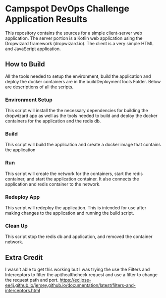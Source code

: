 # Campspot DevOps Challenge Application Results
This repository contains the sources for a simple client-server web application. The server portion is a Kotlin web application using the Dropwizard framework (dropwizard.io). The client is a very simple HTML and JavaScript application. 

## How to Build
All the tools needed to setup the environment, build the application and deploy the docker containers are in the buildDeploymentTools Folder.
Below are descriptions of all the scripts.

### Environment Setup
This script will install the the necessary dependencies for building the dropwizard app as well as the tools needed to build and deploy the docker containers for the application and the redis db.

### Build
This script will build the application and create a docker image that contains the application

### Run 
This script will create the network for the containers, start the redis container, and start the application container. It also connects the application and redis container to the network. 

### Redeploy App
This script will redeploy the application. This is intended for use after making changes to the application and running the build script.

### Clean Up
This script stop the redis db and application, and removed the container network.

## Extra Credit
I wasn't able to get this working but I was trying the use the Filters and Interceptors to filter the api/healthcheck request and use a filter to change the request path and port. https://eclipse-ee4j.github.io/jersey.github.io/documentation/latest/filters-and-interceptors.html
